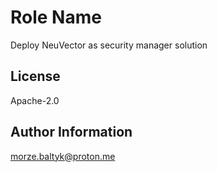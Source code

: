 Role Name
=========

Deploy NeuVector as security manager solution

License
-------

Apache-2.0

Author Information
------------------

morze.baltyk@proton.me
